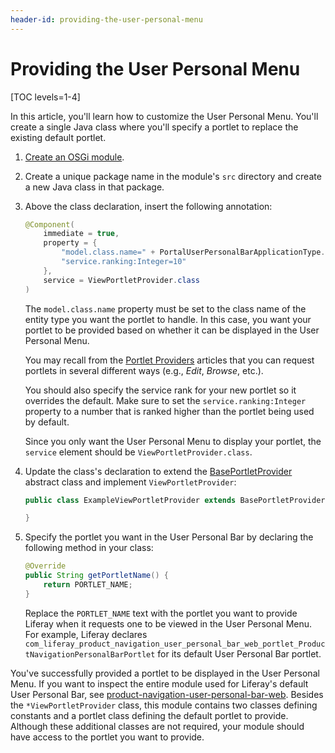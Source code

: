 ```yaml
---
header-id: providing-the-user-personal-menu
---
```


# Providing the User Personal Menu

[TOC levels=1-4]

In this article, you'll learn how to customize the User Personal Menu. You'll
create a single Java class where you'll specify a portlet to replace the
existing default portlet.

1.  [Create an OSGi module](/docs/7-2/reference/-/knowledge_base/r/creating-a-project).

2.  Create a unique package name in the module's `src` directory and create a
    new Java class in that package.

3.  Above the class declaration, insert the following annotation:

    ```java
    @Component(
        immediate = true,
        property = {
            "model.class.name=" + PortalUserPersonalBarApplicationType.UserPersonalBar.CLASS_NAME,
            "service.ranking:Integer=10"
        },
        service = ViewPortletProvider.class
    )
    ```

     The `model.class.name` property must be set to the class name of the entity
     type you want the portlet to handle. In this case, you want your portlet to
     be provided based on whether it can be displayed in the User Personal Menu.

     You may recall from the 
     [Portlet Providers](/docs/7-2/frameworks/-/knowledge_base/f/embedding-portlets-in-themes)
     articles that you can request portlets in several different ways (e.g.,
     *Edit*, *Browse*, etc.).

     You should also specify the service rank for your new portlet so it
     overrides the default. Make sure to set the `service.ranking:Integer`
     property to a number that is ranked higher than the portlet being used by
     default.

     Since you only want the User Personal Menu to display your portlet, the
     `service` element should be `ViewPortletProvider.class`.

4.  Update the class's declaration to extend the 
    [BasePortletProvider](/7.2-latest/javadocs/portal-kernel/com/liferay/portal/kernel/portlet/BasePortletProvider.html)
    abstract class and implement `ViewPortletProvider`:

    ```java
    public class ExampleViewPortletProvider extends BasePortletProvider implements ViewPortletProvider {

    }
    ```

5.  Specify the portlet you want in the User Personal Bar by declaring the
    following method in your class:

    ```java
    @Override
    public String getPortletName() {
        return PORTLET_NAME;
    }
    ```

    Replace the `PORTLET_NAME` text with the portlet you want to provide Liferay
    when it requests one to be viewed in the User Personal Menu. For example,
    Liferay declares
    `com_liferay_product_navigation_user_personal_bar_web_portlet_ProductNavigationPersonalBarPortlet`
    for its default User Personal Bar portlet.

You've successfully provided a portlet to be displayed in the User Personal
Menu. If you want to inspect the entire module used for Liferay's default User
Personal Bar, see
[product-navigation-user-personal-bar-web](https://github.com/liferay/liferay-portal/tree/7.2.0-ga1/modules/apps/product-navigation/product-navigation-user-personal-bar-web).
Besides the `*ViewPortletProvider` class, this module contains two classes
defining constants and a portlet class defining the default portlet to provide.
Although these additional classes are not required, your module should have
access to the portlet you want to provide.
